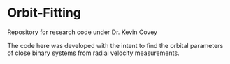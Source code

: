 # Orbit-Fitting
Repository for research code under Dr. Kevin Covey

The code here was developed with the intent to find the orbital parameters of close binary systems from radial velocity measurements.
